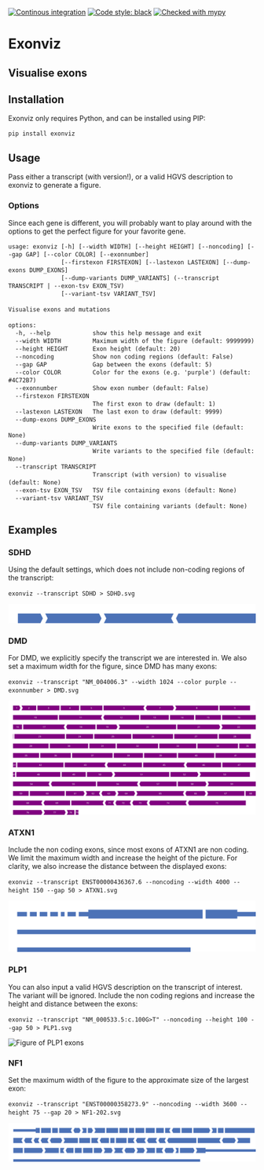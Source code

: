 [![Continous integration](https://github.com/DCRT-LUMC/exonviz/actions/workflows/ci.yml/badge.svg)](https://github.com/DCRT-LUMC/exonviz/actions/workflows/ci.yml)
[![Code style: black](https://img.shields.io/badge/code%20style-black-000000.svg)](https://github.com/psf/black)
[![Checked with mypy](http://www.mypy-lang.org/static/mypy_badge.svg)](http://mypy-lang.org/)

# Exonviz
Visualise exons
------------------------------------------------------------------------
## Installation
Exonviz only requires Python, and can be installed using PIP:
```
pip install exonviz
```

## Usage
Pass either a transcript (with version!), or a valid HGVS description to exonviz to generate a figure.

### Options
Since each gene is different, you will probably want to play around with the options to get the perfect figure for your favorite gene.

```
usage: exonviz [-h] [--width WIDTH] [--height HEIGHT] [--noncoding] [--gap GAP] [--color COLOR] [--exonnumber]
               [--firstexon FIRSTEXON] [--lastexon LASTEXON] [--dump-exons DUMP_EXONS]
               [--dump-variants DUMP_VARIANTS] (--transcript TRANSCRIPT | --exon-tsv EXON_TSV)
               [--variant-tsv VARIANT_TSV]

Visualise exons and mutations

options:
  -h, --help            show this help message and exit
  --width WIDTH         Maximum width of the figure (default: 9999999)
  --height HEIGHT       Exon height (default: 20)
  --noncoding           Show non coding regions (default: False)
  --gap GAP             Gap between the exons (default: 5)
  --color COLOR         Color for the exons (e.g. 'purple') (default: #4C72B7)
  --exonnumber          Show exon number (default: False)
  --firstexon FIRSTEXON
                        The first exon to draw (default: 1)
  --lastexon LASTEXON   The last exon to draw (default: 9999)
  --dump-exons DUMP_EXONS
                        Write exons to the specified file (default: None)
  --dump-variants DUMP_VARIANTS
                        Write variants to the specified file (default: None)
  --transcript TRANSCRIPT
                        Transcript (with version) to visualise (default: None)
  --exon-tsv EXON_TSV   TSV file containing exons (default: None)
  --variant-tsv VARIANT_TSV
                        TSV file containing variants (default: None)
```

## Examples
### SDHD
Using the default settings, which does not include non-coding regions of the transcript:

`exonviz --transcript SDHD > SDHD.svg`

![Figure of SDH exons](https://raw.githubusercontent.com/DCRT-LUMC/exonviz/v0.2.0/examples/SDHD.svg)

### DMD
For DMD, we explicitly specify the transcript we are interested in. We also set
a maximum width for the figure, since DMD has many exons:

`exonviz --transcript "NM_004006.3" --width 1024 --color purple --exonnumber > DMD.svg`

![Figure of DMD exons](https://raw.githubusercontent.com/DCRT-LUMC/exonviz/v0.2.0/examples/DMD.svg)


### ATXN1
Include the non coding exons, since most exons of ATXN1 are non coding. We
limit the maximum width and increase the height of the picture. For clarity, we
also increase the distance between the displayed exons:

`exonviz --transcript ENST00000436367.6 --noncoding --width 4000 --height 150 --gap 50 > ATXN1.svg`

![Figure of ATXN1 exons](https://raw.githubusercontent.com/DCRT-LUMC/exonviz/v0.2.0/examples/ATXN1.svg)

### PLP1
You can also input a valid HGVS description on the transcript of interest. The variant will be ignored.
Include the non coding regions and increase the height and distance between the exons:

`exonviz --transcript "NM_000533.5:c.100G>T" --noncoding --height 100 --gap 50 > PLP1.svg`

![Figure of PLP1 exons](https://raw.githubusercontent.com/DCRT-LUMC/exonviz/v0.2.0/examples/PLP1.svg)

### NF1
Set the maximum width of the figure to the approximate size of the largest exon:

`exonviz --transcript "ENST00000358273.9" --noncoding --width 3600 --height 75 --gap 20 > NF1-202.svg`

![Figure of NF1 exons](https://raw.githubusercontent.com/DCRT-LUMC/exonviz/v0.2.0/examples/NF1-202.svg)
